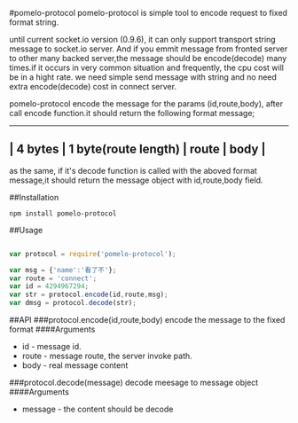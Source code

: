 #pomelo-protocol
pomelo-protocol is simple tool to encode request to fixed format string.

until current socket.io  version (0.9.6), it can only support transport string
message to socket.io server. And if you emmit message from fronted server to
other many backed server,the message should be encode(decode) many times.if it
occurs in very common situation and frequently, the cpu cost will be in a hight
rate. we need simple send message with string and no need extra encode(decode)
cost in connect server. 

pomelo-protocol encode the message for the params (id,route,body), after call
encode function.it should return the following format message;

-------------------------------------------------
| 4 bytes | 1 byte(route length) | route | body |
-------------------------------------------------

as the same, if it's decode function is called with the aboved format
message,it should return the message object with id,route,body field.


##Installation
```
npm install pomelo-protocol
```

##Usage
``` javascript

var protocol = require('pomelo-protocol');

var msg = {'name':'看了不'};
var route = 'connect';
var id = 4294967294;
var str = protocol.encode(id,route,msg);
var dmsg = protocol.decode(str);


``` 

##API
###protocol.encode(id,route,body)
encode the message to the fixed format
####Arguments
+ id - message id. 
+ route - message route, the server invoke path. 
+ body -  real message content 

###protocol.decode(message)
decode meesage to message object
####Arguments
+ message - the content should be decode
